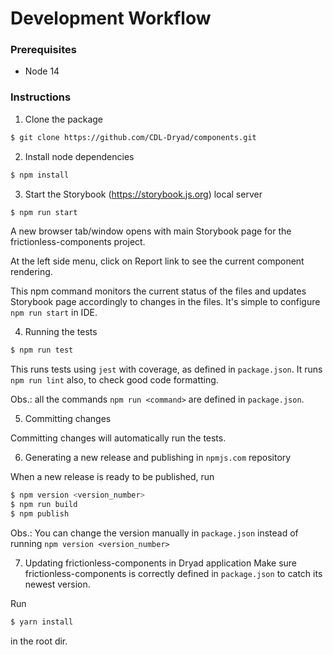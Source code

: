 # Development Workflow

### Prerequisites
- Node 14

### Instructions

1. Clone the package
```bash
$ git clone https://github.com/CDL-Dryad/components.git 
```

2. Install node dependencies
```bash
$ npm install
```

3. Start the Storybook (https://storybook.js.org) local server
```bash
$ npm run start
```
A new browser tab/window opens with main Storybook page for the frictionless-components project.

At the left side menu, click on Report link to see the current component rendering.

This npm command monitors the current status of the files and updates Storybook page accordingly to changes in the files.
It's simple to configure `npm run start` in IDE.

4. Running the tests
```bash
$ npm run test
```
This runs tests using `jest` with coverage, as defined in `package.json`.
It runs `npm run lint` also, to check good code formatting.

Obs.: all the commands `npm run <command>` are defined in `package.json`.

5. Committing changes

Committing changes will automatically run the tests.

6. Generating a new release and publishing in `npmjs.com` repository

When a new release is ready to be published, run
```bash
$ npm version <version_number>
$ npm run build
$ npm publish
```
Obs.: You can change the version manually in `package.json` instead of running `npm version <version_number>`

7. Updating frictionless-components in Dryad application
Make sure frictionless-components is correctly defined in `package.json` to catch its newest version.

Run
```bash
$ yarn install
```
in the root dir.
